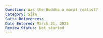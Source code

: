 ```yaml
---
Question: Was the Buddha a moral realist?
Category: Sīla
Sutta References:
Date Entered: March 31, 2025
Review Status: Not started
---
```

